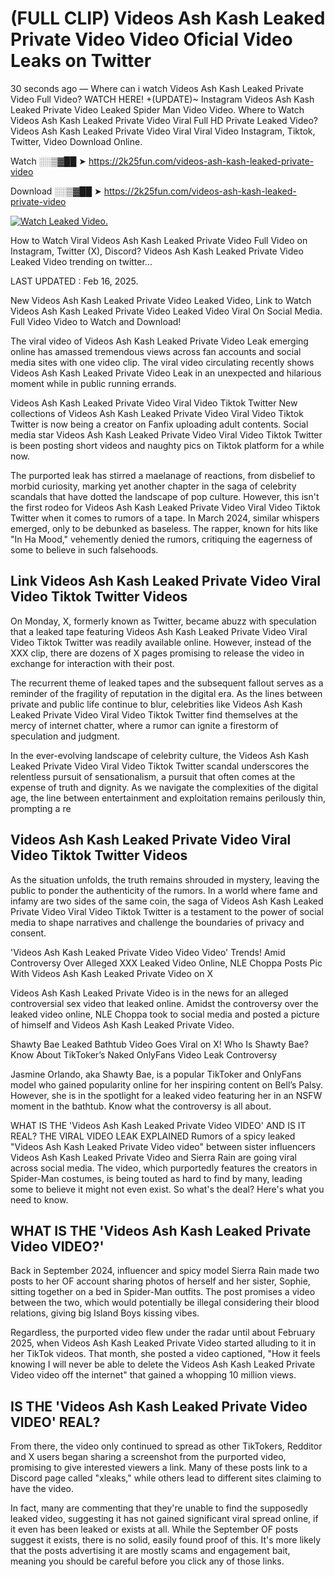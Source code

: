 # (FULL CLIP) Videos Ash Kash Leaked Private Video Video Oficial Video Leaks on Twitter

30 seconds ago — Where can i watch Videos Ash Kash Leaked Private Video Full Video? WATCH HERE! +(UPDATE)~ Instagram Videos Ash Kash Leaked Private Video Leaked Spider Man Video Video. Where to Watch Videos Ash Kash Leaked Private Video Viral Full HD Private Leaked Video? Videos Ash Kash Leaked Private Video Viral Viral Video Instagram, Tiktok, Twitter, Video Download Online.

Watch ░░▒▓██ ➤ https://2k25fun.com/videos-ash-kash-leaked-private-video

Download ░░▒▓██ ➤ https://2k25fun.com/videos-ash-kash-leaked-private-video

[![Watch Leaked Video.](https://miro.medium.com/v2/resize:fit:828/format:webp/1*cilzJN44JGOrTw9NJCrNHA.gif "Watch Leaked Video")](https://2k25fun.com/videos-ash-kash-leaked-private-video)

How to Watch Viral Videos Ash Kash Leaked Private Video Full Video on Instagram, Twitter (X), Discord? Videos Ash Kash Leaked Private Video Leaked Video trending on twitter...

LAST UPDATED : Feb 16, 2025.

New Videos Ash Kash Leaked Private Video Leaked Video, Link to Watch Videos Ash Kash Leaked Private Video Leaked Video Viral On Social Media. Full Video Video to Watch and Download!

The viral video of Videos Ash Kash Leaked Private Video Leak emerging online has amassed tremendous views across fan accounts and social media sites with one video clip. The viral video circulating recently shows Videos Ash Kash Leaked Private Video Leak in an unexpected and hilarious moment while in public running errands.

Videos Ash Kash Leaked Private Video Viral Video Tiktok Twitter New collections of Videos Ash Kash Leaked Private Video Viral Video Tiktok Twitter is now being a creator on Fanfix uploading adult contents. Social media star Videos Ash Kash Leaked Private Video Viral Video Tiktok Twitter is been posting short videos and naughty pics on Tiktok platform for a while now.

The purported leak has stirred a maelanage of reactions, from disbelief to morbid curiosity, marking yet another chapter in the saga of celebrity scandals that have dotted the landscape of pop culture. However, this isn't the first rodeo for Videos Ash Kash Leaked Private Video Viral Video Tiktok Twitter when it comes to rumors of a tape. In March 2024, similar whispers emerged, only to be debunked as baseless. The rapper, known for hits like "In Ha Mood," vehemently denied the rumors, critiquing the eagerness of some to believe in such falsehoods.

## Link Videos Ash Kash Leaked Private Video Viral Video Tiktok Twitter Videos

On Monday, X, formerly known as Twitter, became abuzz with speculation that a leaked tape featuring Videos Ash Kash Leaked Private Video Viral Video Tiktok Twitter was readily available online. However, instead of the XXX clip, there are dozens of X pages promising to release the video in exchange for interaction with their post.

The recurrent theme of leaked tapes and the subsequent fallout serves as a reminder of the fragility of reputation in the digital era. As the lines between private and public life continue to blur, celebrities like Videos Ash Kash Leaked Private Video Viral Video Tiktok Twitter find themselves at the mercy of internet chatter, where a rumor can ignite a firestorm of speculation and judgment.

In the ever-evolving landscape of celebrity culture, the Videos Ash Kash Leaked Private Video Viral Video Tiktok Twitter scandal underscores the relentless pursuit of sensationalism, a pursuit that often comes at the expense of truth and dignity. As we navigate the complexities of the digital age, the line between entertainment and exploitation remains perilously thin, prompting a re

##  Videos Ash Kash Leaked Private Video Viral Video Tiktok Twitter Videos

As the situation unfolds, the truth remains shrouded in mystery, leaving the public to ponder the authenticity of the rumors. In a world where fame and infamy are two sides of the same coin, the saga of Videos Ash Kash Leaked Private Video Viral Video Tiktok Twitter is a testament to the power of social media to shape narratives and challenge the boundaries of privacy and consent.

'Videos Ash Kash Leaked Private Video Video Video' Trends! Amid Controversy Over Alleged XXX Leaked Video Online, NLE Choppa Posts Pic With Videos Ash Kash Leaked Private Video on X

Videos Ash Kash Leaked Private Video is in the news for an alleged controversial sex video that leaked online. Amidst the controversy over the leaked video online, NLE Choppa took to social media and posted a picture of himself and Videos Ash Kash Leaked Private Video.

Shawty Bae Leaked Bathtub Video Goes Viral on X! Who Is Shawty Bae? Know About TikToker’s Naked OnlyFans Video Leak Controversy

Jasmine Orlando, aka Shawty Bae, is a popular TikToker and OnlyFans model who gained popularity online for her inspiring content on Bell’s Palsy. However, she is in the spotlight for a leaked video featuring her in an NSFW moment in the bathtub. Know what the controversy is all about.

WHAT IS THE 'Videos Ash Kash Leaked Private Video VIDEO' AND IS IT REAL? THE VIRAL VIDEO LEAK EXPLAINED Rumors of a spicy leaked "Videos Ash Kash Leaked Private Video video" between sister influencers Videos Ash Kash Leaked Private Video and Sierra Rain are going viral across social media. The video, which purportedly features the creators in Spider-Man costumes, is being touted as hard to find by many, leading some to believe it might not even exist. So what's the deal? Here's what you need to know.

## WHAT IS THE 'Videos Ash Kash Leaked Private Video VIDEO?'

Back in September 2024, influencer and spicy model Sierra Rain made two posts to her OF account sharing photos of herself and her sister, Sophie, sitting together on a bed in Spider-Man outfits. The post promises a video between the two, which would potentially be illegal considering their blood relations, giving big Island Boys kissing vibes.

Regardless, the purported video flew under the radar until about February 2025, when Videos Ash Kash Leaked Private Video started alluding to it in her TikTok videos. That month, she posted a video captioned, "How it feels knowing I will never be able to delete the Videos Ash Kash Leaked Private Video video off the internet" that gained a whopping 10 million views.

## IS THE 'Videos Ash Kash Leaked Private Video VIDEO' REAL?

From there, the video only continued to spread as other TikTokers, Redditor and X users began sharing a screenshot from the purported video, promising to give interested viewers a link. Many of these posts link to a Discord page called "xleaks," while others lead to different sites claiming to have the video.

In fact, many are commenting that they're unable to find the supposedly leaked video, suggesting it has not gained significant viral spread online, if it even has been leaked or exists at all. While the September OF posts suggest it exists, there is no solid, easily found proof of this. It's more likely that the posts advertising it are mostly scams and engagement bait, meaning you should be careful before you click any of those links.